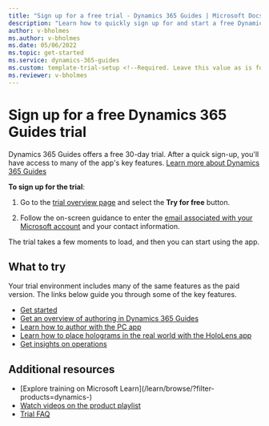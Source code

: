 ```yaml
---
title: "Sign up for a free trial - Dynamics 365 Guides | Microsoft Docs"
description: "Learn how to quickly sign up for and start a free Dynamics 365 Guides trial. Explore the app with tours and videos, and find additional learning resources."
author: v-bholmes
ms.author: v-bholmes
ms.date: 05/06/2022
ms.topic: get-started
ms.service: dynamics-365-guides
ms.custom: template-trial-setup <!--Required. Leave this value as is for tracking purposes.-->
ms.reviewer: v-bholmes
---
```


# Sign up for a free Dynamics 365 Guides trial

Dynamics 365 Guides offers a free 30-day trial. After a quick sign-up, you'll have access to many of the app's key features. [Learn more about Dynamics 365 Guides](https://dynamics.microsoft.com/mixed-reality/guides/?ef_id=34bba79ef37214ad99adc7aaf4d29e4f%3AG%3As&OCID=AID2100366_SEM_34bba79ef37214ad99adc7aaf4d29e4f%3AG%3As&msclkid=34bba79ef37214ad99adc7aaf4d29e4f)

**To sign up for the trial**:

1. Go to the [trial overview page](<!--Link to the trial page-->) and select the **Try for free** button.

2. Follow the on-screen guidance to enter the [email associated with your Microsoft account](https://support.microsoft.com/windows/what-is-a-microsoft-account-4a7c48e9-ff5a-e9c6-5a5c-1a57d66c3bfa) and your contact information.

The trial takes a few moments to load, and then you can start using the app.

## What to try

Your trial environment includes many of the same features as the paid version. The links below guide you through some of the key features.

- [Get started](get-started.md)
- [Get an overview of authoring in Dynamics 365 Guides](authoring-overview.md)
- [Learn how to author with the PC app](pc-app-overview.md)
- [Learn how to place holograms in the real world with the HoloLens app](hololens-app-overview.md)
- [Get insights on operations](analytics-overview.md)

## Additional resources

- [Explore training on Microsoft Learn](/learn/browse/?filter-products=dynamics-<!--filter for your product name-->)
- [Watch videos on the product playlist](<!--If applicable, include a link to the product’s playlist on YouTube-->)
- [Trial FAQ](trial-faq.md)
